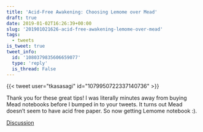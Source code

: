 ```yaml
---
title: 'Acid-Free Awakening: Choosing Lemome over Mead'
draft: true
date: 2019-01-02T16:26:39+00:00
slug: '201901021626-acid-free-awakening-lemome-over-mead'
tags:
  - tweets
is_tweet: true
tweet_info:
  id: '1080379835606659077'
  type: 'reply'
  is_thread: False
---
```




{{< tweet user="tkasasagi" id="1079950722337140736" >}}

Thank you for these great tips! I was literally minutes away from buying Mead notebooks before I bumped in to your tweets. It turns out Mead doesn’t seem to have acid free paper. So now getting Lemome notebook :).

[Discussion](https://x.com/sytelus/status/1080379835606659077)
